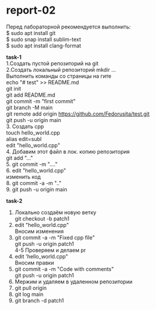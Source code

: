 # report-02
Перед лабораторной рекомендуется выполнить:  
$ sudo apt install git  
$ sudo snap install sublim-text  
$ sudo apt install clang-format 

**task-1**  
1.Создать пустой репозиторий на git  
2.Создать локальный репозиторий mkdir ...  
 Выполнить команды со страницы на гите  
 echo "# test" >> README.md  
 git init  
 git add README.md  
 git commit -m "first commit"  
 git branch -M main  
 git remote add origin https://github.com/Fedorusita/test.git  
 git push -u origin main  
3. Создать cpp  
   touch hello_world.cpp  
   alias edit=subl  
   edit "hello_world.cpp"   
4. Добавим этот файл в лок. копию репозитория  
   git add "..."  
5. git commit -m "...."  
6. edit "hello_world.cpp"   
   изменить код  
8. git commit -a -m ".."  
9. git push -u origin main  


**task-2**
1. Локально создаём новую ветку   
    git checkout -b patch1  
2. edit "hello_world.cpp"  
   Вносим изменения     
3.  git commit -a -m "Fixed cpp file"  
    git push -u origin patch1  
4-5 Проверяем и делаем pr  
6. edit 'hello_world.cpp"  
   Вносим правки  
7.  git commit -a -m "Code with comments"     
    git push -u origin patch1   
8. Мержим и удаляем в удаленном репозитории  
9. git pull origin  
10. git log main   
11. git branch -d patch1  


